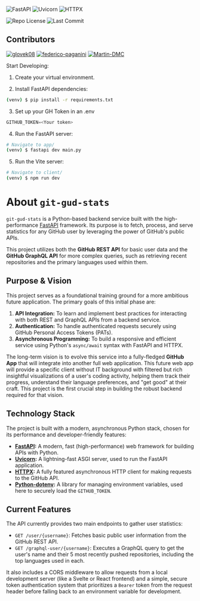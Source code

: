![FastAPI](https://img.shields.io/badge/FastAPI-Framework-009688?logo=fastapi&logoColor=white&style=for-the-badge)
![Uvicorn](https://img.shields.io/badge/Uvicorn-ASGI%20Server-4B8BBE?logo=uvicorn&logoColor=white&style=for-the-badge)
![HTTPX](https://img.shields.io/badge/HTTPX-Async%20HTTP%20Client-007EC6?logo=httpx&logoColor=white&style=for-the-badge)

![Repo License](https://img.shields.io/github/license/glovek08/holbertonschool-hbnb?style=for-the-badge)
![Last Commit](https://img.shields.io/github/last-commit/glovek08/holbertonschool-hbnb?style=for-the-badge)

## Contributors

[![glovek08](https://img.shields.io/badge/Gabriel_Barn-181717?style=for-the-badge&logo=github)](https://github.com/glovek08)
[![federico-paganini](https://img.shields.io/badge/Federico_Paganini-181717?style=for-the-badge&logo=github)](https://github.com/federico-paganini)
[![Martin-DMC](https://img.shields.io/badge/Martin_Marrero-181717?style=for-the-badge&logo=github)](https://github.com/Martin-DMC)


Start Developing:

1) Create your virtual environment.

2) Install FastAPI dependencies:
```bash
(venv) $ pip install -r requirements.txt
```

3) Set up your GH Token in an .env
```py
GITHUB_TOKEN=<Your token>
```

4) Run the FastAPI server:
```bash
# Navigate to app/
(venv) $ fastapi dev main.py
```

5) Run the Vite server:
```bash
# Navigate to client/
(venv) $ npm run dev
```


# About `git-gud-stats`

`git-gud-stats` is a Python-based backend service built with the high-performance [FastAPI](https://fastapi.tiangolo.com/) framework. Its purpose is to fetch, process, and serve statistics for any GitHub user by leveraging the power of GitHub's public APIs.

This project utilizes both the **GitHub REST API** for basic user data and the **GitHub GraphQL API** for more complex queries, such as retrieving recent repositories and the primary languages used within them.

## Purpose & Vision

This project serves as a foundational training ground for a more ambitious future application. The primary goals of this initial phase are:

1.  **API Integration:** To learn and implement best practices for interacting with both REST and GraphQL APIs from a backend service.
2.  **Authentication:** To handle authenticated requests securely using GitHub Personal Access Tokens (PATs).
3.  **Asynchronous Programming:** To build a responsive and efficient service using Python's `async/await` syntax with FastAPI and HTTPX.

The long-term vision is to evolve this service into a fully-fledged **GitHub App** that will integrate into another full web application. This future web app will provide a specific client without IT background with filtered but rich insightful visualizations of a user's coding activity, helping them track their progress, understand their language preferences, and "get good" at their craft. This project is the first crucial step in building the robust backend required for that vision.

## Technology Stack

The project is built with a modern, asynchronous Python stack, chosen for its performance and developer-friendly features:

*   **[FastAPI](https://fastapi.tiangolo.com/):** A modern, fast (high-performance) web framework for building APIs with Python.
*   **[Uvicorn](https://www.uvicorn.org/):** A lightning-fast ASGI server, used to run the FastAPI application.
*   **[HTTPX](https://www.python-httpx.org/):** A fully featured asynchronous HTTP client for making requests to the GitHub API.
*   **[Python-dotenv](https://pypi.org/project/python-dotenv/):** A library for managing environment variables, used here to securely load the `GITHUB_TOKEN`.

## Current Features

The API currently provides two main endpoints to gather user statistics:

*   `GET /user/{username}`: Fetches basic public user information from the GitHub REST API.
*   `GET /graphql-user/{username}`: Executes a GraphQL query to get the user's name and their 5 most recently pushed repositories, including the top languages used in each.

It also includes a CORS middleware to allow requests from a local development server (like a Svelte or React frontend) and a simple, secure token authentication system that prioritizes a `Bearer` token from the request header before falling back to an environment variable for development.

